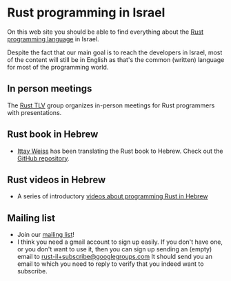 # Rust programming in Israel

On this web site you should be able to find everything about the [Rust programming language](https://www.rust-lang.org/) in Israel.

Despite the fact that our main goal is to reach the developers in Israel, most of the content will still be in English
as that's the common (written) language for most of the programming world.

## In person meetings

The [Rust TLV](https://www.meetup.com/rust-tlv/) group organizes in-person meetings for Rust programmers with presentations.


## Rust book in Hebrew

* [Ittay Weiss](https://github.com/IttayWeiss/) has been translating the Rust book to Hebrew. Check out the [GitHub repository](https://github.com/IttayWeiss/rustbook-heb).


## Rust videos in Hebrew

* A series of introductory [videos about programming Rust in Hebrew](https://he.code-maven.com/rust)

## Mailing list

* Join our [mailing list](https://groups.google.com/g/rust-il/)!
* I think you need a gmail account to sign up easily. If you don't have one, or you don't want to use it, then you can sign up sending an (empty) email to rust-il+subscribe@googlegroups.com It should send you an email to which you need to reply to verify that you indeed want to subscribe.

<!--
## Rust Training in Israel in Hebrew or English

* [Gabor Szabo](https://szabgab.com/), who maintains this site as well, offers Rust training courses.
-->


